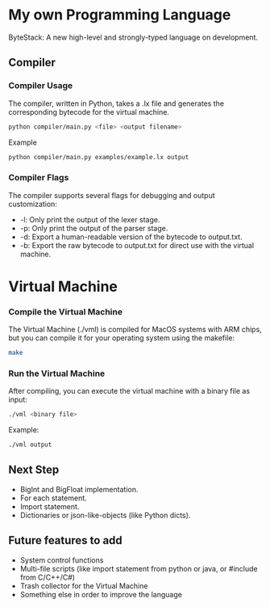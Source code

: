 # My own Programming Language
ByteStack: A new high-level and strongly-typed language on development.

## Compiler
### Compiler Usage
The compiler, written in Python, takes a .lx file and generates the corresponding bytecode for the virtual machine.
```bash
python compiler/main.py <file> <output filename>
```
Example
```bash
python compiler/main.py examples/example.lx output
```

### Compiler Flags
The compiler supports several flags for debugging and output customization:

* -l: Only print the output of the lexer stage.
* -p: Only print the output of the parser stage.
* -d: Export a human-readable version of the bytecode to output.txt.
* -b: Export the raw bytecode to output.txt for direct use with the virtual machine.

# Virtual Machine
### Compile the Virtual Machine
The Virtual Machine (./vml) is compiled for MacOS systems with ARM chips, but you can compile it for your operating system using the makefile:
```bash
make
```

### Run the Virtual Machine
After compiling, you can execute the virtual machine with a binary file as input:
<binary file>
```bash
./vml <binary file>
```
Example:
```bash
./vml output
```

## Next Step
- BigInt and BigFloat implementation.
- For each statement.
- Import statement.
- Dictionaries or json-like-objects (like Python dicts).

## Future features to add
- System control functions
- Multi-file scripts (like import statement from python or java, or #include from C/C++/C#)
- Trash collector for the Virtual Machine
- Something else in order to improve the language

